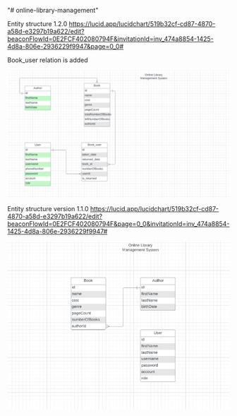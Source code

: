 "# online-library-management"

Entity structure 1.2.0
https://lucid.app/lucidchart/519b32cf-cd87-4870-a58d-e3297b19a622/edit?beaconFlowId=0E2FCF402080794F&invitationId=inv_474a8854-1425-4d8a-806e-2936229f9947&page=0_0#

Book_user relation is added 

![img_1.png](img_1.png)


Entity structure version 1.1.0
https://lucid.app/lucidchart/519b32cf-cd87-4870-a58d-e3297b19a622/edit?beaconFlowId=0E2FCF402080794F&page=0_0&invitationId=inv_474a8854-1425-4d8a-806e-2936229f9947#

![img.png](img.png)
